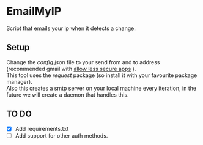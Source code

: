 # EmailMyIP
Script that emails your ip when it detects a change.

## Setup
Change the _config.json_ file to your send from and to address (recommended gmail with [allow less secure apps](https://myaccount.google.com/lesssecureapps) ).  
This tool uses the _request_ package (so install it with your favourite package manager).  
Also this creates a smtp server on your local machine every iteration, in the future we will create a daemon that handles this.

## TO DO
- [x] Add requirements.txt
- [ ] Add support for other auth methods.

